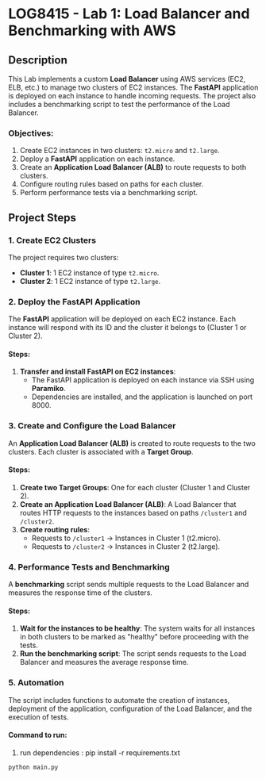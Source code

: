 # LOG8415 - Lab 1: Load Balancer and Benchmarking with AWS

## Description
This Lab implements a custom **Load Balancer** using AWS services (EC2, ELB, etc.) to manage two clusters of EC2 instances. The **FastAPI** application is deployed on each instance to handle incoming requests. The project also includes a benchmarking script to test the performance of the Load Balancer.

### Objectives:
1. Create EC2 instances in two clusters: `t2.micro` and `t2.large`.
2. Deploy a **FastAPI** application on each instance.
3. Create an **Application Load Balancer (ALB)** to route requests to both clusters.
4. Configure routing rules based on paths for each cluster.
5. Perform performance tests via a benchmarking script.

## Project Steps

### 1. **Create EC2 Clusters**
The project requires two clusters:
- **Cluster 1**: 1 EC2 instance of type `t2.micro`.
- **Cluster 2**: 1 EC2 instance of type `t2.large`.

### 2. **Deploy the FastAPI Application**
The **FastAPI** application will be deployed on each EC2 instance. Each instance will respond with its ID and the cluster it belongs to (Cluster 1 or Cluster 2).

#### Steps:
1. **Transfer and install FastAPI on EC2 instances**:
   - The FastAPI application is deployed on each instance via SSH using **Paramiko**.
   - Dependencies are installed, and the application is launched on port 8000.

### 3. **Create and Configure the Load Balancer**
An **Application Load Balancer (ALB)** is created to route requests to the two clusters. Each cluster is associated with a **Target Group**.

#### Steps:
1. **Create two Target Groups**: One for each cluster (Cluster 1 and Cluster 2).
2. **Create an Application Load Balancer (ALB)**: A Load Balancer that routes HTTP requests to the instances based on paths `/cluster1` and `/cluster2`.
3. **Create routing rules**:
   - Requests to `/cluster1` -> Instances in Cluster 1 (t2.micro).
   - Requests to `/cluster2` -> Instances in Cluster 2 (t2.large).

### 4. **Performance Tests and Benchmarking**
A **benchmarking** script sends multiple requests to the Load Balancer and measures the response time of the clusters.

#### Steps:
1. **Wait for the instances to be healthy**: The system waits for all instances in both clusters to be marked as "healthy" before proceeding with the tests.
2. **Run the benchmarking script**: The script sends requests to the Load Balancer and measures the average response time.

### 5. **Automation**
The script includes functions to automate the creation of instances, deployment of the application, configuration of the Load Balancer, and the execution of tests.

#### Command to run:
1. run dependencies :
pip install -r requirements.txt
```bash
python main.py
